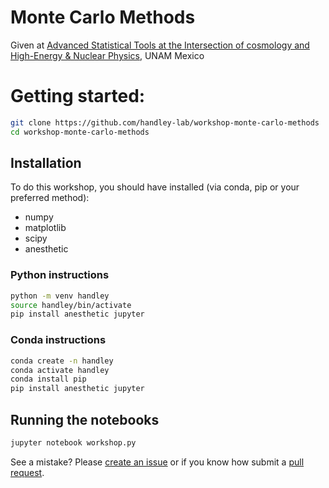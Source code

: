 # Monte Carlo Methods

Given at [Advanced Statistical Tools at the Intersection of cosmology and High-Energy & Nuclear Physics](https://www.fisica.unam.mx/workshops/advanced_statistical_tools), UNAM Mexico

# Getting started:

```bash
git clone https://github.com/handley-lab/workshop-monte-carlo-methods
cd workshop-monte-carlo-methods
```

## Installation
To do this workshop, you should have installed (via conda, pip or your preferred method):
* numpy
* matplotlib
* scipy
* anesthetic

### Python instructions
```bash
python -m venv handley
source handley/bin/activate
pip install anesthetic jupyter
```

### Conda instructions
```bash
conda create -n handley
conda activate handley
conda install pip
pip install anesthetic jupyter
```

## Running the notebooks
```bash
jupyter notebook workshop.py
```



See a mistake? Please [create an issue](https://github.com/handley-lab/workshop-monte-carlo-methods/issues/new/choose) or if you know how submit a [pull request](https://docs.github.com/en/pull-requests/collaborating-with-pull-requests/proposing-changes-to-your-work-with-pull-requests/about-pull-requests).

